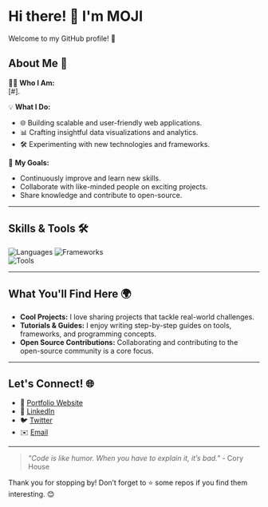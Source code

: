 # Hi there! 👋 I'm MOJI 

Welcome to my GitHub profile! 🚀  

## About Me 🌟  
👨‍💻 **Who I Am:**  
[#].  

💡 **What I Do:**  
- 🌐 Building scalable and user-friendly web applications.  
- 📊 Crafting insightful data visualizations and analytics.  
- 🛠️ Experimenting with new technologies and frameworks.  

🎯 **My Goals:**  
- Continuously improve and learn new skills.  
- Collaborate with like-minded people on exciting projects.  
- Share knowledge and contribute to open-source.  

---

## Skills & Tools 🛠️  
![Languages](https://img.shields.io/badge/Languages-Python%20%7C%20Java%7C%20C-blue)
![Frameworks](https://img.shields.io/badge/Frameworks-React%20%7Django-blue)  
![Tools](https://img.shields.io/badge/Tools-Git%20%7C%20VSCode%20%7C%20Figma-blue)

---

## What You'll Find Here 🌍  
- **Cool Projects:** I love sharing projects that tackle real-world challenges.  
- **Tutorials & Guides:** I enjoy writing step-by-step guides on tools, frameworks, and programming concepts.  
- **Open Source Contributions:** Collaborating and contributing to the open-source community is a core focus.  

---

## Let's Connect! 🌐  
- 🌟 [Portfolio Website](#)  
- 💬 [LinkedIn](#)  
- 🐦 [Twitter](#)  
- ✉️ [Email](mailto:unardngarm_t@su.ac.th)  

---

> *"Code is like humor. When you have to explain it, it’s bad."* - Cory House  

Thank you for stopping by! Don’t forget to ⭐ some repos if you find them interesting. 😊  
